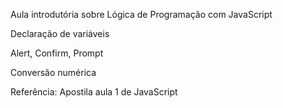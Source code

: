 Aula introdutória sobre Lógica de Programação com JavaScript

Declaração de variáveis

Alert, Confirm, Prompt 

Conversão numérica

Referência: Apostila aula 1 de JavaScript
